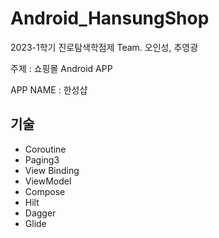 # Android_HansungShop
2023-1학기 진로탐색학점제 Team. 오인성, 추영광

주제 : 쇼핑몰 Android APP

APP NAME : 한성샵

## 기술
- Coroutine
- Paging3
- View Binding
- ViewModel
- Compose
- Hilt
- Dagger
- Glide
